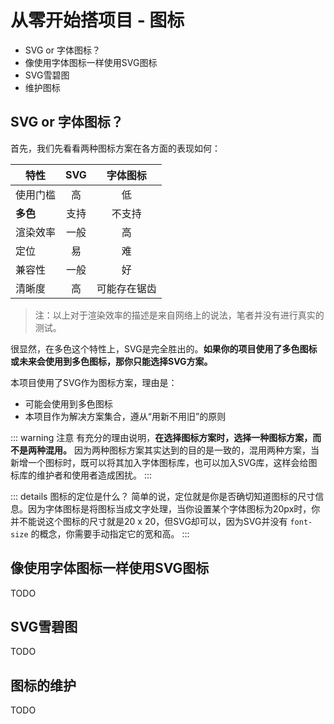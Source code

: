 # 从零开始搭项目 - 图标

- SVG or 字体图标？
- 像使用字体图标一样使用SVG图标
- SVG雪碧图
- 维护图标

## SVG or 字体图标？

首先，我们先看看两种图标方案在各方面的表现如何：

| 特性 | SVG | 字体图标 |
| -- | :--: | :--: |
| 使用门槛 | 高 | 低 | 
| **多色** | 支持 | 不支持 |
| 渲染效率 | 一般 | 高 |
| 定位 | 易 | 难 |
| 兼容性 | 一般 | 好 | 
| 清晰度 | 高 | 可能存在锯齿 |

> 注：以上对于渲染效率的描述是来自网络上的说法，笔者并没有进行真实的测试。

很显然，在多色这个特性上，SVG是完全胜出的。**如果你的项目使用了多色图标或未来会使用到多色图标，那你只能选择SVG方案。**

本项目使用了SVG作为图标方案，理由是：

- 可能会使用到多色图标
- 本项目作为解决方案集合，遵从“用新不用旧”的原则

::: warning 注意
有充分的理由说明，**在选择图标方案时，选择一种图标方案，而不是两种混用。** 因为两种图标方案其实达到的目的是一致的，混用两种方案，当新增一个图标时，既可以将其加入字体图标库，也可以加入SVG库，这样会给图标库的维护者和使用者造成困扰。
:::

::: details 图标的定位是什么？
简单的说，定位就是你是否确切知道图标的尺寸信息。因为字体图标是将图标当成文字处理，当你设置某个字体图标为20px时，你并不能说这个图标的尺寸就是20 x 20，但SVG却可以，因为SVG并没有 `font-size` 的概念，你需要手动指定它的宽和高。
:::


## 像使用字体图标一样使用SVG图标

TODO

## SVG雪碧图

TODO

## 图标的维护

TODO
